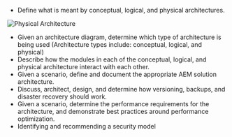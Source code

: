 * Define what is meant by conceptual, logical, and physical architectures.

![Physical Architecture](https://i-technet.sec.s-msft.com/dynimg/IC384990.jpg) 

* Given an architecture diagram, determine which type of architecture is being used (Architecture
types include: conceptual, logical, and physical)
* Describe how the modules in each of the conceptual, logical, and physical architecture interact with
each other.
* Given a scenario, define and document the appropriate AEM solution architecture.
* Discuss, architect, design, and determine how versioning, backups, and disaster
recovery should work.
*  Given a scenario, determine the performance requirements for the  architecture, and
demonstrate best practices around performance optimization.
* Identifying and recommending a security model
